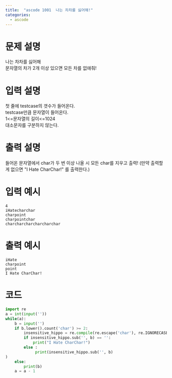 ```yaml
---
title:  "ascode 1001  나는 차차를 싫어해!"
categories:
  - ascode
---
```


# 문제 설명
나는 차차를 싫어해<br>
문자열의 차가 2개 이상 있으면 모든 차를 없애줘!

# 입력 설명
첫 줄에 testcase의 갯수가 들어온다.<br>
testcase만큼 문자열이 들어온다.<br>
1<=문자열의 길이<=1024<br>
대소문자를 구분하지 않는다.<br>

# 출력 설명
들어온 문자열에서 char가 두 번 이상 나올 시 모든 char를 지우고 출력!
(만약 출력할게 없으면 "I Hate CharChar!" 를 출력한다.)

# 입력 예시
```
4
iHatecharchar
charpoint
charpointchar
charcharcharcharcharchar
```

# 출력 예시
```
iHate
charpoint
point
I Hate CharChar!
```

# 코드

```py
import re
a = int(input(''))
while(a):
    b = input('')
    if b.lower().count('char') >= 2:
        insensitive_hippo = re.compile(re.escape('char'), re.IGNORECASE)
        if insensitive_hippo.sub('', b) == '': 
            print("I Hate CharChar!")
        else :
             print(insensitive_hippo.sub('', b)
)
    else:
        print(b)
    a = a - 1

```